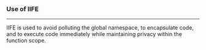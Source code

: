 ### Use of IIFE
---
IIFE is used to avoid polluting the global namespace, to encapsulate code, and to execute code immediately while maintaining privacy within the function scope.

